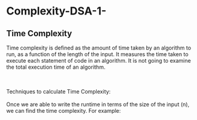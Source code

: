 # Complexity-DSA-1-



## Time Complexity

<p>Time complexity is defined as the amount of time taken by an algorithm to run, as a function of the length of the input. It measures the time taken to execute each statement of code in an algorithm. It is not going to examine the total execution time of an algorithm.</p><br></br>
Techniques to calculate Time Complexity:<br></br>
Once we are able to write the runtime in terms of the size of the input (n), we can find the time complexity. For example:
